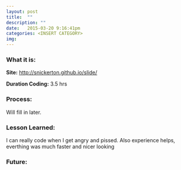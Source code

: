 ```yaml
---
layout: post
title:  ""
description: ""
date:   2015-03-20 9:16:41pm
categories: <INSERT CATEGORY>
img: 
---
```

<h3><b>What it is:</b></h3> 

<b>Site:</b> <http://snickerton.github.io/slide/> 

<b>Duration Coding:</b> 3.5 hrs

<h3><b>Process:</b></h3> 
Will fill in later.

<h3><b>Lesson Learned:</b></h3>
I can really code when I get angry and pissed. Also experience helps, everthing was much faster and nicer looking

<h3><b>Future:</b></h3> 





